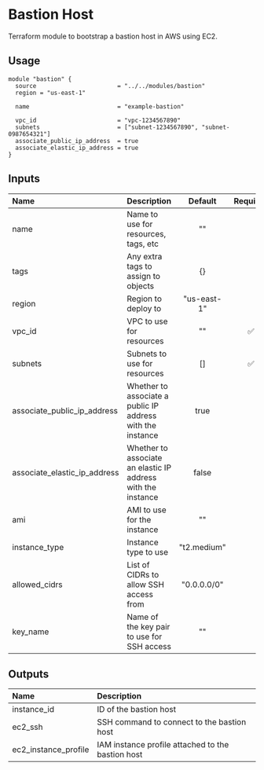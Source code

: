 # Bastion Host

Terraform module to bootstrap a bastion host in AWS using EC2.

## Usage

```hcl
module "bastion" {
  source                       = "../../modules/bastion"
  region = "us-east-1"

  name                         = "example-bastion"

  vpc_id                       = "vpc-1234567890"
  subnets                      = ["subnet-1234567890", "subnet-0987654321"]
  associate_public_ip_address  = true
  associate_elastic_ip_address = true
}
```

## Inputs

| Name                         | Description                                                  |   Default   | Required |
| :--------------------------- | :----------------------------------------------------------- | :---------: | :------: |
| name                         | Name to use for resources, tags, etc                         |     ""      |          |
| tags                         | Any extra tags to assign to objects                          |     {}      |          |
| region                       | Region to deploy to                                          | "us-east-1" |          |
| vpc_id                       | VPC to use for resources                                     |     ""      |    ✅    |
| subnets                      | Subnets to use for resources                                 |     []      |    ✅    |
| associate_public_ip_address  | Whether to associate a public IP address with the instance   |    true     |          |
| associate_elastic_ip_address | Whether to associate an elastic IP address with the instance |    false    |          |
| ami                          | AMI to use for the instance                                  |     ""      |          |
| instance_type                | Instance type to use                                         | "t2.medium" |          |
| allowed_cidrs                | List of CIDRs to allow SSH access from                       | "0.0.0.0/0" |          |
| key_name                     | Name of the key pair to use for SSH access                   |     ""      |          |

## Outputs

| Name                 | Description                                       |
| :------------------- | :------------------------------------------------ |
| instance_id          | ID of the bastion host                            |
| ec2_ssh              | SSH command to connect to the bastion host        |
| ec2_instance_profile | IAM instance profile attached to the bastion host |
